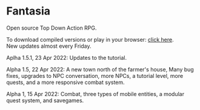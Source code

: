 # Fantasia
Open source Top Down Action RPG.

To download compiled versions or play in your browser: <a href="fantasia-wizard.github.io">click here</a>.<br>
New updates almost every Friday.

Aplha 1.5.1, 23 Apr 2022:
Updates to the tutorial.

Alpha 1.5, 22 Apr 2022:
A new town north of the farmer's house, Many bug fixes, upgrades to NPC conversation, more NPCs, a tutorial level, more quests, and a more responsive combat system.

Alpha 1, 15 Apr 2022:
Combat, three types of mobile entities, a modular quest system, and savegames.
